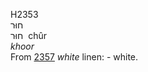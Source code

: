 <body>
  <p>H2353<br>  חוּר  <br> חוּר  ‎  chûr  <br><i>khoor </i><br>From <a href="h2357.htm">2357</a>  <i>white</i> linen: - white.<br></p>
 </body>
